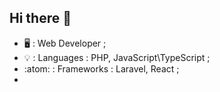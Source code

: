 ## Hi there 👋

- :desktop_computer: : Web Developer ;
- :bulb: : Languages : PHP, JavaScript\TypeScript ;
- :atom: : Frameworks : Laravel, React ;
- 
<!--
**DavidArabuli/DavidArabuli** is a ✨ _special_ ✨ repository because its `README.md` (this file) appears on your GitHub profile.

Here are some ideas to get you started:

- 🔭 I’m currently working on ...
- 🌱 I’m currently learning ...
- 👯 I’m looking to collaborate on ...
- 🤔 I’m looking for help with ...
- 💬 Ask me about ...
- 📫 How to reach me: ...
- 😄 Pronouns: ...
- ⚡ Fun fact: ...
-->
